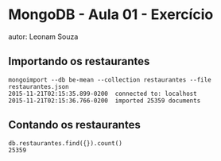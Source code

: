 # MongoDB - Aula 01 - Exercício
autor: Leonam Souza

## Importando os restaurantes

   ```
  mongoimport --db be-mean --collection restaurantes --file         restaurantes.json
  2015-11-21T02:15:35.899-0200	connected to: localhost
  2015-11-21T02:15:36.766-0200	imported 25359 documents

   ```

## Contando os restaurantes

   ```
  db.restaurantes.find({}).count()
  25359
   ```
